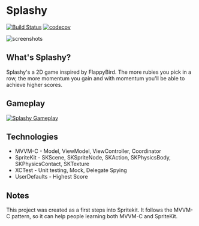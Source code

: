 # Splashy

[![Build Status](https://travis-ci.org/pedrommcarrasco/Splashy.svg?branch=master)](https://travis-ci.org/pedrommcarrasco/Splashy) 
[![codecov](https://codecov.io/gh/pedrommcarrasco/Splashy/branch/master/graph/badge.svg)](https://codecov.io/gh/pedrommcarrasco/Splashy)

![screenshots](https://github.com/pedrommcarrasco/Splashy/blob/master/screenshots.png)

## What's Splashy?

Splashy's a 2D game inspired by FlappyBird. The more rubies you pick in a row, the more momentum you gain and with momentum you'll be able to achieve higher scores.

## Gameplay

[![Splashy Gameplay](https://github.com/pedrommcarrasco/Splashy/blob/master/thumbnail.png)](https://youtu.be/lszLEUmDhlY "Click to watch Splashy's Gameplay")

## Technologies

- MVVM-C - Model, ViewModel, ViewController, Coordinator
- SpriteKit - SKScene, SKSpriteNode, SKAction, SKPhysicsBody, SKPhysicsContact, SKTexture
- XCTest - Unit testing, Mock, Delegate Spying
- UserDefaults  - Highest Score

## Notes

This project was created as a first steps into Spritekit. It follows the MVVM-C pattern, so it can help people learning both MVVM-C and SpriteKit.